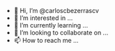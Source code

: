 - 👋 Hi, I’m @carloscbezerrascv
- 👀 I’m interested in ...
- 🌱 I’m currently learning ...
- 💞️ I’m looking to collaborate on ...
- 📫 How to reach me ...

<!---
carloscbezerrascv/carloscbezerrascv is a ✨ special ✨ repository because its `README.md` (this file) appears on your GitHub profile.
You can click the Preview link to take a look at your changes.
--->
